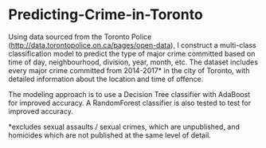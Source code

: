# Predicting-Crime-in-Toronto
Using data sourced from the Toronto Police (http://data.torontopolice.on.ca/pages/open-data), I construct a multi-class classification model to predict the type of major crime committed based on time of day, neighbourhood, division, year, month, etc. The dataset includes every major crime committed from 2014-2017* in the city of Toronto, with detailed information about the location and time of offence.

The modeling approach is to use a Decision Tree classifier with AdaBoost for improved accuracy. A RandomForest classifier is also tested to test for improved accuracy.

*excludes sexual assaults / sexual crimes, which are unpublished, and homicides which are not published at the same level of detail.

